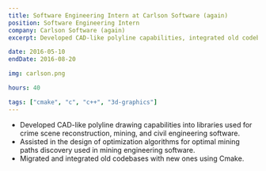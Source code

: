```yaml
---
title: Software Engineering Intern at Carlson Software (again)
position: Software Engineering Intern
company: Carlson Software (again)
excerpt: Developed CAD-like polyline capabilities, integrated old codebases

date: 2016-05-10
endDate: 2016-08-20

img: carlson.png

hours: 40

tags: ["cmake", "c", "c++", "3d-graphics"]
---
```

- Developed CAD-like polyline drawing capabilities into libraries used for crime scene reconstruction, mining, and civil engineering software.
- Assisted in the design of optimization algorithms for optimal mining paths discovery used in mining engineering software.
- Migrated and integrated old codebases with new ones using Cmake.
